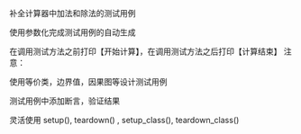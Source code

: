 补全计算器中加法和除法的测试用例

使用参数化完成测试用例的自动生成

在调用测试方法之前打印【开始计算】，在调用测试方法之后打印【计算结束】
注意：

使用等价类，边界值，因果图等设计测试用例

测试用例中添加断言，验证结果

灵活使用 setup(), teardown() , setup_class(), teardown_class()